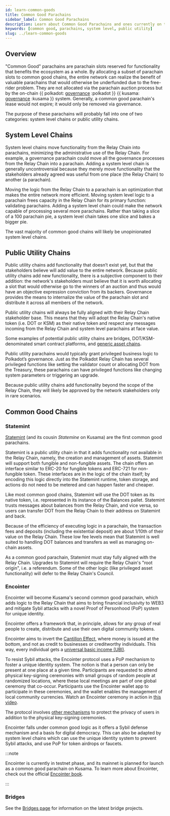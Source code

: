 ```yaml
---
id: learn-common-goods
title: Common Good Parachains
sidebar_label: Common Good Parachains
description: Learn about Common Good Parachains and ones currently on the network.
keywords: [common good, parachains, system level, public utility]
slug: ../learn-common-goods
---
```


## Overview

"Common Good" parachains are parachain slots reserved for functionality that benefits the ecosystem
as a whole. By allocating a subset of parachain slots to common good chains, the entire network can
realize the benefit of valuable parachains that would otherwise be underfunded due to the free-rider
problem. They are not allocated via the parachain auction process but by the on-chain
{{ polkadot: [governance](learn-governance.md) :polkadot }}
{{ kusama: [governance](learn-governance.md) :kusama }} system. Generally, a common good
parachain's lease would not expire; it would only be removed via governance.

The purpose of these parachains will probably fall into one of two categories: system level chains
or public utility chains.

## System Level Chains

System level chains move functionality from the Relay Chain into parachains, minimizing the
administrative use of the Relay Chain. For example, a governance parachain could move all the
governance processes from the Relay Chain into a parachain. Adding a system level chain is generally
uncontroversial because they merely move functionality that the stakeholders already agreed was
useful from one place (the Relay Chain) to another (a parachain).

Moving the logic from the Relay Chain to a parachain is an optimization that makes the entire
network more efficient. Moving system level logic to a parachain frees capacity in the Relay Chain
for its primary function: validating parachains. Adding a system level chain could make the network
capable of processing several more parachains. Rather than taking a slice of a 100 parachain pie, a
system level chain takes one slice and bakes a bigger pie.

The vast majority of common good chains will likely be unopinionated system level chains.

## Public Utility Chains

Public utility chains add functionality that doesn’t exist yet, but that the stakeholders believe
will add value to the entire network. Because public utility chains add new functionality, there is
a subjective component to their addition: the network's stakeholders must believe that it is
worth allocating a slot that would otherwise go to the winners of an auction and thus would have an
objective expression conviction from its backers. Governance provides the means to internalize
the value of the parachain slot and distribute it across all members of the network.

Public utility chains will always be fully aligned with their Relay Chain stakeholder base. This
means that they will adopt the Relay Chain's native token (i.e. DOT or KSM) as their native token
and respect any messages incoming from the Relay Chain and system level parachains at face value.

Some examples of potential public utility chains are bridges, DOT/KSM-denominated smart contract
platforms, and [generic asset chains](#statemint).

Public utility parachains would typically grant privileged business logic to Polkadot’s governance.
Just as the Polkadot Relay Chain has several privileged functions like setting the validator count
or allocating DOT from the Treasury, these parachains can have privileged functions like changing
system parameters or triggering an upgrade.

Because public utility chains add functionality beyond the scope of the Relay Chain, they will
likely be approved by the network stakeholders only in rare scenarios.

## Common Good Chains

### Statemint

[Statemint](https://github.com/paritytech/cumulus#statemint-) 
(and its cousin *Statemine* on Kusama) are the first common good parachains.

Statemint is a public utility chain in that it adds functionality not available in the Relay Chain, 
namely, the creation and management of assets. Statemint will support both fungible and non-fungible 
assets. The chain offers an interface similar to ERC-20 for fungible tokens and ERC-721 for non-fungible 
token. These interfaces are in the logic of the chain itself; by encoding this logic directly into the 
Statemint runtime, token storage, and actions do not need to be metered and can happen faster and cheaper.

Like most common good chains, Statemint will use the DOT token as its native token, i.e. represented
in its instance of the Balances pallet. Statemint trusts messages about balances from the Relay
Chain, and vice versa, so users can transfer DOT from the Relay Chain to their address on Statemint
and back.

Because of the efficiency of executing logic in a parachain, the transaction fees and deposits
(including the existential deposit) are about 1/10th of their value on the Relay Chain. These low fee
levels mean that Statemint is well suited to handling DOT balances and transfers as well as managing
on-chain assets.

As a common good parachain, Statemint must stay fully aligned with the Relay Chain. Upgrades to
Statemint will require the Relay Chain's "root origin", i.e. a referendum. Some of the other logic
(like privileged asset functionality) will defer to the Relay Chain's Council.

### Encointer

Encointer will become Kusama's second common good parachain, which adds logic to the Relay Chain
that aims to bring financial inclusivity to WEB3 and mitigate Sybil attacks with a novel 
Proof of Personhood (PoP) system for unique identity. 

Encointer offers a framework that, in principle, allows for any group of real people to create, 
distribute and use their own digital community tokens.

Encointer aims to invert the [Cantillon Effect](https://www.newworldencyclopedia.org/entry/Richard_Cantillon), 
where money is issued at the bottom, and not as credit to businesses or creditworthy individuals. This way, 
every individual gets a [universal basic income (UBI)](https://book.encointer.org/economics-ubi.html).

To resist Sybil attacks, the Encointer protocol uses a PoP mechanism to foster a 
unique identity system. The notion is that a person can only be present at one place at a given time. 
Participants are requested to attend physical key-signing ceremonies with small groups of random people 
at randomized locations, where these local meetings are part of one global ceremony that co-occur. 
Participants use the Encointer wallet app to participate in these ceremonies, and the wallet enables the 
management of local community currencies. Watch an Encointer ceremony in action in 
[this video](https://www.youtube.com/watch?v=tcgpCCYBqko).

The protocol involves [other mechanisms](https://book.encointer.org/ssi.html#privacy-considerations) to 
protect the privacy of users in addition to the physical key-signing ceremonies.

Encointer falls under common good logic as it offers a Sybil defense mechanism and a basis for digital 
democracy. This can also be adapted by system level chains which can use the unique identity system to 
prevent Sybil attacks, and use PoP for token airdrops or faucets.

:::note

Encointer is currently in testnet phase, and its mainnet is planned for launch as a common good parachain 
on Kusama. To learn more about Encointer, check out the official 
[Encointer book](https://book.encointer.org/introduction.html).

:::

### Bridges

See the [Bridges page](learn-bridges.md) for information on the latest bridge projects.
